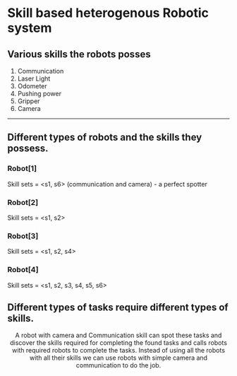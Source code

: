 # Skill based heterogenous Robotic system

## Various skills the robots posses

1. Communication
2. Laser Light
3. Odometer
4. Pushing power
5. Gripper
6. Camera
----
## Different types of robots and the skills they possess.

### Robot[1]
Skill sets = <s1, s6> (communication and camera) - a perfect spotter
### Robot[2]
Skill sets = <s1, s2>
### Robot[3]
Skill sets = <s1, s2, s4>
### Robot[4]
Skill sets = <s1, s2, s3, s4, s5, s6>

## Different types of tasks require different types of skills.
<center>
A robot with camera and Communication skill can spot these tasks and discover the skills required for completing the found tasks and calls robots with required robots to complete the tasks. Instead of using all the robots with all their skills we can use robots with simple camera and communication to do the job.</center>

